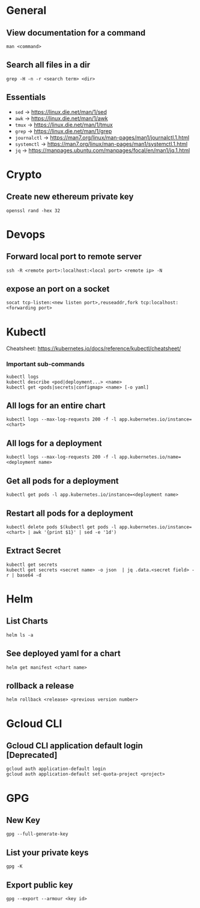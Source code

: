 # General

## View documentation for a command
`man <command> `

## Search all files in a dir
`grep -H -n -r <search term> <dir>`

## Essentials

* `sed` -> https://linux.die.net/man/1/sed
* `awk` -> https://linux.die.net/man/1/awk
* `tmux` -> https://linux.die.net/man/1/tmux
* `grep` -> https://linux.die.net/man/1/grep
* `journalctl` -> https://man7.org/linux/man-pages/man1/journalctl.1.html
* `systemctl` -> https://man7.org/linux/man-pages/man1/systemctl.1.html
* `jq` -> https://manpages.ubuntu.com/manpages/focal/en/man1/jq.1.html

# Crypto

## Create new ethereum private key

`openssl rand -hex 32`

# Devops

## Forward local port to remote server

`ssh -R <remote port>:localhost:<local port> <remote ip> -N`

## expose an port on a socket

`socat tcp-listen:<new listen port>,reuseaddr,fork tcp:localhost:<forwarding port>`

# Kubectl 

Cheatsheet: https://kubernetes.io/docs/reference/kubectl/cheatsheet/

### Important sub-commands

```
kubectl logs
kubectl describe <pod|deployment...> <name>
kubectl get <pods|secrets|configmap> <name> [-o yaml]
```

## All logs for an entire chart

`kubectl logs --max-log-requests 200 -f -l app.kubernetes.io/instance=<chart>`

## All logs for a deployment

`kubectl logs --max-log-requests 200 -f -l app.kubernetes.io/name=<deployment name>`

## Get all pods for a deployment

`kubectl get pods -l app.kubernetes.io/instance=<deployment name>`

## Restart all pods for a deployment

`kubectl delete pods $(kubectl get pods -l app.kubernetes.io/instance=<chart> | awk '{print $1}' | sed -e '1d')`

## Extract Secret 
```
kubectl get secrets
kubectl get secrets <secret name> -o json  | jq .data.<secret field> -r | base64 -d
```

# Helm

## List Charts

`helm ls -a`

## See deployed yaml for a chart

`helm get manifest <chart name>`

## rollback a release

`helm rollback <release> <previous version number>`

# Gcloud CLI

## Gcloud CLI application default login [Deprecated]

```
gcloud auth application-default login 
gcloud auth application-default set-quota-project <project>
```


# GPG

## New Key
`gpg --full-generate-key`

## List your private keys
`gpg -K`

## Export public key  
`gpg --export --armour <key id>`
